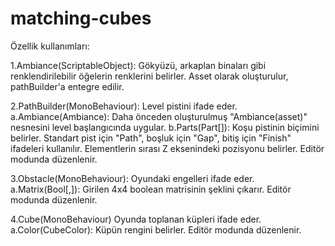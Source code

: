 # matching-cubes
Özellik kullanımları:

1.Ambiance(ScriptableObject):
Gökyüzü, arkaplan binaları gibi renklendirilebilir öğelerin renklerini belirler. Asset olarak oluşturulur, pathBuilder'a entegre edilir.

2.PathBuilder(MonoBehaviour):
Level pistini ifade eder.
a.Ambiance(Ambiance):
Daha önceden oluşturulmuş "Ambiance(asset)" nesnesini level başlangıcında uygular.
b.Parts(Part[]):
Koşu pistinin biçimini belirler. Standart pist için "Path", boşluk için "Gap", bitiş için "Finish" ifadeleri kullanılır. Elementlerin sırası Z eksenindeki pozisyonu belirler. Editör modunda düzenlenir.

3.Obstacle(MonoBehaviour):
Oyundaki engelleri ifade eder.
a.Matrix(Bool[,]):
Girilen 4x4 boolean matrisinin şeklini çıkarır. Editör modunda düzenlenir.

4.Cube(MonoBehaviour)
Oyunda toplanan küpleri ifade eder.
a.Color(CubeColor):
Küpün rengini belirler. Editör modunda düzenlenir.
